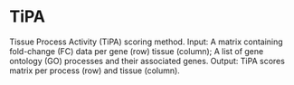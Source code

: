 # TiPA
Tissue Process Activity (TiPA) scoring method. Input: A matrix containing fold-change (FC) data per gene (row) tissue (column); A list of gene ontology (GO) processes and their associated genes. Output: TiPA scores matrix per process (row) and tissue (column).
